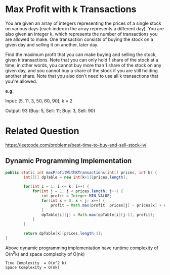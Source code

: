 # Max Profit with k Transactions

You are given an array of integers representing the prices of a single stock on various days (each index in the array represents a different day). You are also given an integer k, which represents the number of transactions you are allowed to make. One transaction consists of buying the stock on a given day and selling it on another, later day. 

Find the maximum profit that you can make buying and selling the stock, given k transactions. Note that you can only hold 1 share of the stock at a time; in other words, you cannot buy more than 1 share of the stock on any given day, and you cannot buy a share of the stock if you are still holding another share. Note that you also don't need to use all k transactions that you're allowed.

**e.g.**

Input: [5, 11, 3, 50, 60, 90], k = 2

Output: 93 (Buy: 5, Sell: 11; Buy: 3, Sell: 90)


# Related Question
https://leetcode.com/problems/best-time-to-buy-and-sell-stock-iv/


## Dynamic Programming Implementation

```java
public static int maxProfitWithKTransactions(int[] prices, int k) {
	    int[][] dpTable = new int[k+1][prices.length];
	    
	    for(int i = 1; i <= k; i++) {
	    	for(int j = 1; j < prices.length; j++) {
	    		int profit = Integer.MIN_VALUE;
	    		for(int x = 0; x < j; x++) {
	    			profit = Math.max(profit, prices[j] - prices[x] + dpTable[i-1][x]) ;
	    		}
	    		dpTable[i][j] = Math.max(dpTable[i][j-1], profit);
	    	}
	    }
	    
	    return dpTable[k][prices.length-1];
}
```

Above dynamic programming implementation have runtime complexity of O(n<sup>2</sup>k) and space complexity of O(nk)

```
Time Complexity  = O(n^2 k)
Space Complexity = O(nk)
```
